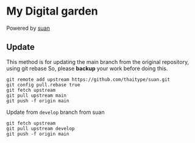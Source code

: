 # My Digital garden

Powered by [suan](https://github.com/thaitype/suan)

## Update

This method is for updating the main branch from the original repository, using git rebase
So, please **backup** your work before doing this.

```
git remote add upstream https://github.com/thaitype/suan.git
git config pull.rebase true
git fetch upstream 
git pull upstream main
git push -f origin main
```

Update from `develop` branch from suan

```
git fetch upstream 
git pull upstream develop
git push -f origin main
```